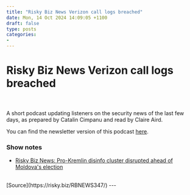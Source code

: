 ```yaml
---
title: "Risky Biz News Verizon call logs breached"
date: Mon, 14 Oct 2024 14:09:05 +1100
draft: false
type: posts
categories: 
- 
---
```

# Risky Biz News Verizon call logs breached

<br/>

<br/>
A short podcast updating listeners on the security news of the last few days, as prepared by Catalin Cimpanu and read by Claire Aird.

You can find the newsletter version of this podcast [here](https://news.risky.biz).

### Show notes

-   [Risky Biz News: Pro-Kremlin disinfo cluster disrupted ahead of Moldova's election](https://news.risky.biz/risky-biz-news-pro-kremlin-disinfo-cluster-disrupted-ahead-of-moldovas-election/)

<br/>
[Source](https://risky.biz/RBNEWS347/)
---
